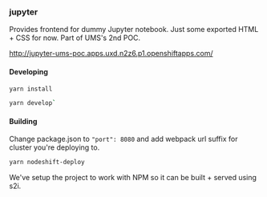 ### jupyter

Provides frontend for dummy Jupyter notebook. Just some exported HTML + CSS for now.
Part of UMS's 2nd POC.

http://jupyter-ums-poc.apps.uxd.n2z6.p1.openshiftapps.com/

#### Developing
```sh
yarn install
```

```sh
yarn develop`
```

#### Building
Change package.json to `"port": 8080` and add webpack url suffix for cluster you're deploying to.

```sh
yarn nodeshift-deploy
```

We've setup the project to work with NPM so it can be built + served using s2i.
